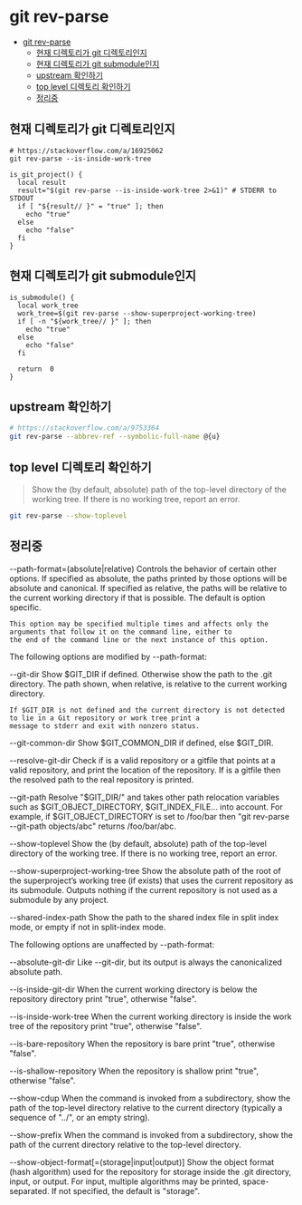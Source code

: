 # git rev-parse

- [git rev-parse](#git-rev-parse)
    - [현재 디렉토리가 git 디렉토리인지](#현재-디렉토리가-git-디렉토리인지)
    - [현재 디렉토리가 git submodule인지](#현재-디렉토리가-git-submodule인지)
    - [upstream 확인하기](#upstream-확인하기)
    - [top level 디렉토리 확인하기](#top-level-디렉토리-확인하기)
    - [정리중](#정리중)

## 현재 디렉토리가 git 디렉토리인지

```shell
# https://stackoverflow.com/a/16925062
git rev-parse --is-inside-work-tree
```

```shell
is_git_project() {
  local result
  result="$(git rev-parse --is-inside-work-tree 2>&1)" # STDERR to STDOUT
  if [ "${result// }" = "true" ]; then
    echo "true"
  else
    echo "false"
  fi
}
```

## 현재 디렉토리가 git submodule인지

```shell
is_submodule() {
  local work_tree
  work_tree=$(git rev-parse --show-superproject-working-tree)
  if [ -n "${work_tree// }" ]; then
    echo "true"
  else
    echo "false"
  fi

  return  0
}
```

## upstream 확인하기

```bash
# https://stackoverflow.com/a/9753364
git rev-parse --abbrev-ref --symbolic-full-name @{u}
```

## top level 디렉토리 확인하기

> Show the (by default, absolute) path of the top-level directory of the working tree. If there is no working tree, report an error.

```bash
git rev-parse --show-toplevel
```

## 정리중

--path-format=(absolute|relative)
    Controls the behavior of certain other options. If specified as absolute, the paths printed by those options will be
    absolute and canonical. If specified as relative, the paths will be relative to the current working directory if that is
    possible. The default is option specific.

    This option may be specified multiple times and affects only the arguments that follow it on the command line, either to
    the end of the command line or the next instance of this option.

The following options are modified by --path-format:

--git-dir
    Show $GIT_DIR if defined. Otherwise show the path to the .git directory. The path shown, when relative, is relative to
    the current working directory.

    If $GIT_DIR is not defined and the current directory is not detected to lie in a Git repository or work tree print a
    message to stderr and exit with nonzero status.

--git-common-dir
    Show $GIT_COMMON_DIR if defined, else $GIT_DIR.

--resolve-git-dir <path>
    Check if <path> is a valid repository or a gitfile that points at a valid repository, and print the location of the
    repository. If <path> is a gitfile then the resolved path to the real repository is printed.

--git-path <path>
    Resolve "$GIT_DIR/<path>" and takes other path relocation variables such as $GIT_OBJECT_DIRECTORY, $GIT_INDEX_FILE...
    into account. For example, if $GIT_OBJECT_DIRECTORY is set to /foo/bar then "git rev-parse --git-path objects/abc"
    returns /foo/bar/abc.

--show-toplevel
    Show the (by default, absolute) path of the top-level directory of the working tree. If there is no working tree, report
    an error.

--show-superproject-working-tree
    Show the absolute path of the root of the superproject’s working tree (if exists) that uses the current repository as
    its submodule. Outputs nothing if the current repository is not used as a submodule by any project.

--shared-index-path
    Show the path to the shared index file in split index mode, or empty if not in split-index mode.

The following options are unaffected by --path-format:

--absolute-git-dir
    Like --git-dir, but its output is always the canonicalized absolute path.

--is-inside-git-dir
    When the current working directory is below the repository directory print "true", otherwise "false".

--is-inside-work-tree
    When the current working directory is inside the work tree of the repository print "true", otherwise "false".

--is-bare-repository
    When the repository is bare print "true", otherwise "false".

--is-shallow-repository
    When the repository is shallow print "true", otherwise "false".

--show-cdup
    When the command is invoked from a subdirectory, show the path of the top-level directory relative to the current
    directory (typically a sequence of "../", or an empty string).

--show-prefix
    When the command is invoked from a subdirectory, show the path of the current directory relative to the top-level
    directory.

--show-object-format[=(storage|input|output)]
    Show the object format (hash algorithm) used for the repository for storage inside the .git directory, input, or output.
    For input, multiple algorithms may be printed, space-separated. If not specified, the default is "storage".
